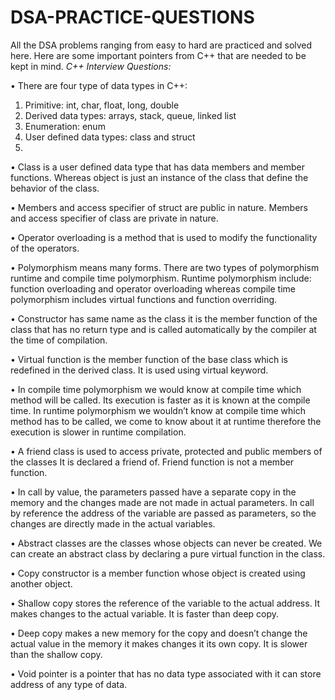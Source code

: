 # DSA-PRACTICE-QUESTIONS
All the DSA problems ranging from easy to hard are practiced and solved here.
Here are some important pointers from C++ that are needed to be kept in mind. 
*C++ Interview Questions:* 

•	There are four type of data types in C++:
1.	Primitive: int, char, float, long, double
2.	Derived data types: arrays, stack, queue, linked list 
3.	Enumeration: enum
4.	User defined data types: class and struct
5.	
•	Class is a user defined data type that has data members and member functions. Whereas object is just an instance of the class that define the behavior of the class.

•	Members and access specifier of struct are public in nature. Members and access specifier of class are private in nature.

•	Operator overloading is a method that is used to modify the functionality of the operators.

•	Polymorphism means many forms. There are two types of polymorphism runtime and compile time polymorphism. Runtime polymorphism include: function overloading and operator overloading whereas compile time polymorphism includes virtual functions and function overriding.

•	Constructor has same name as the class it is the member function of the class that has no return type and is called automatically by the compiler at the time of compilation.

•	Virtual function is the member function of the base class which is redefined in the derived class. It is used using virtual keyword.

•	In compile time polymorphism we would know at compile time which method will be called. Its execution is faster as it is known at the compile time. In runtime polymorphism we wouldn’t know at compile time which method has to be called, we come to know about it at runtime therefore the execution is slower in runtime compilation. 

•	A friend class is used to access private, protected and public members of the classes It is declared a friend of. Friend function is not a member function.

•	In call by value, the parameters passed have a separate copy in the memory and the changes made are not made in actual parameters. In call by reference the address of the variable are passed as parameters, so the changes are directly made in the actual variables.

•	Abstract classes are the classes whose objects can never be created. We can create an abstract class by declaring a pure virtual function in the class.

•	Copy constructor is a member function whose object is created using another object.

•	Shallow copy stores the reference of the variable to the actual address. It makes changes to the actual variable. It is faster than deep copy.

•	Deep copy makes a new memory for the copy and doesn’t change the actual value in the memory it makes changes it its own copy. It is slower than the shallow copy.

•	Void pointer is a pointer that has no data type associated with it can store address of any type of data.

